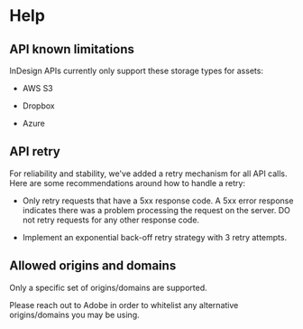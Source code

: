 # Help

## API known limitations

InDesign APIs currently only support these storage types for assets:

  - AWS S3

  - Dropbox

  - Azure

## API retry

 For reliability and stability, we've added a retry mechanism for all API calls. Here are some recommendations around how to handle a retry:

  - Only retry requests that have a 5xx response code. A 5xx error response indicates there was a problem processing the request on the server. DO not retry requests for any other response code.

  - Implement an exponential back-off retry strategy with 3 retry attempts.

## Allowed origins and domains

Only a specific set of origins/domains are supported. 

Please reach out to Adobe in order to whitelist any alternative origins/domains you may be using.
